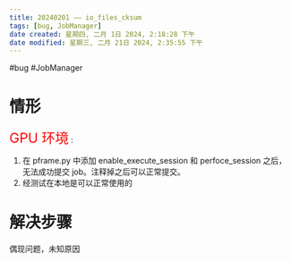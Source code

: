 ```yaml
---
title: 20240201 —— io_files_cksum
tags: [bug, JobManager]
date created: 星期四, 二月 1日 2024, 2:18:28 下午
date modified: 星期三, 二月 21日 2024, 2:35:55 下午
---
```


#bug #JobManager 

# 情形

<font color=red size=5>GPU 环境</font> :
1. 在 pframe.py 中添加 enable_execute_session 和 perfoce_session 之后，无法成功提交 job。注释掉之后可以正常提交。
2. 经测试在本地是可以正常使用的

# 解决步骤

偶现问题，未知原因